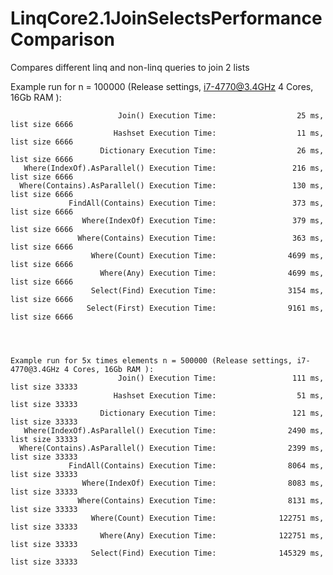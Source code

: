 # LinqCore2.1JoinSelectsPerformanceComparison

Compares different linq and non-linq queries to join 2 lists



  Example run for n = 100000 (Release settings, i7-4770@3.4GHz 4 Cores, 16Gb RAM ):  
  
                            Join() Execution Time:                  25 ms, list size 6666
                           Hashset Execution Time:                  11 ms, list size 6666
                        Dictionary Execution Time:                  26 ms, list size 6666
       Where(IndexOf).AsParallel() Execution Time:                 216 ms, list size 6666
      Where(Contains).AsParallel() Execution Time:                 130 ms, list size 6666
                 FindAll(Contains) Execution Time:                 373 ms, list size 6666
                    Where(IndexOf) Execution Time:                 379 ms, list size 6666
                   Where(Contains) Execution Time:                 363 ms, list size 6666
                      Where(Count) Execution Time:                4699 ms, list size 6666
                        Where(Any) Execution Time:                4699 ms, list size 6666
                      Select(Find) Execution Time:                3154 ms, list size 6666
                     Select(First) Execution Time:                9161 ms, list size 6666
                     
                     
                     
                     
    Example run for 5x times elements n = 500000 (Release settings, i7-4770@3.4GHz 4 Cores, 16Gb RAM ):                
                            Join() Execution Time:                 111 ms, list size 33333
                           Hashset Execution Time:                  51 ms, list size 33333
                        Dictionary Execution Time:                 121 ms, list size 33333
       Where(IndexOf).AsParallel() Execution Time:                2490 ms, list size 33333
      Where(Contains).AsParallel() Execution Time:                2399 ms, list size 33333
                 FindAll(Contains) Execution Time:                8064 ms, list size 33333
                    Where(IndexOf) Execution Time:                8083 ms, list size 33333
                   Where(Contains) Execution Time:                8131 ms, list size 33333
                      Where(Count) Execution Time:              122751 ms, list size 33333
                        Where(Any) Execution Time:              122751 ms, list size 33333
                      Select(Find) Execution Time:              145329 ms, list size 33333
